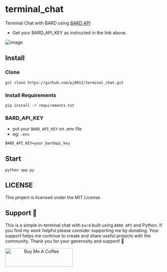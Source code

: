 # terminal_chat
Terminal Chat with BARD using [BARD API](https://github.com/dsdanielpark/Bard-API)
- Get your BARD_API_KEY as instructed in the link above.

![image](https://github.com/pj8912/terminal_chat/assets/59218902/b7548d55-f5a0-4fc8-a77f-029aa3037e9a)


## Install 
### Clone
```
git clone https://github.com/pj8912/terminal_chat.git
```
### Install Requirements
```
pip install -r requirements.txt
```
### BARD_API_KEY
- put your `BARD_API_KEY` on .env file
- eg: `.env` 
```
BARD_API_KEY=your_bardapi_key
```
## Start
```
python app.py
```

## LICENSE
This project is licensed under the MIT License.

## Support :handshake:
This is a simple in-terminal chat with `bard` built using `BARD API` and Python. If you find my work helpful please consider supporting me by donating. Your support helps me continue to create and share useful projects with the community. Thank you for your generosity and support! 
:handshake:


<a href="https://www.buymeacoffee.com/gjohnpinto" target="_blank" align="center"><img src="https://cdn.buymeacoffee.com/buttons/v2/default-yellow.png" alt="Buy Me A Coffee" style="height: 60px !important;width: 217px !important;" ></a>
